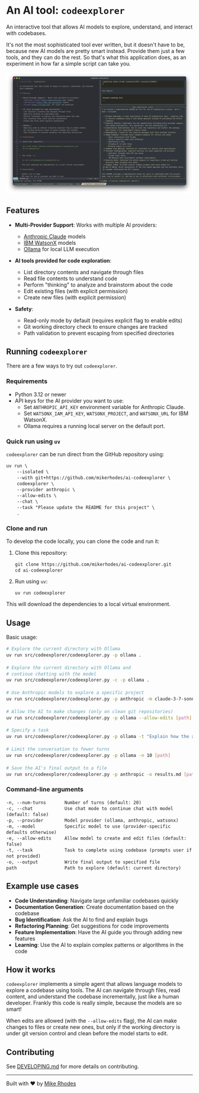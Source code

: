 # An AI tool: `codeexplorer`

An interactive tool that allows AI models to explore, understand, and interact with codebases.

It's not the most sophisticated tool ever written, but it doesn't have to be, because new AI models are pretty smart instead. Provide them just a few tools, and they can do the rest. So that's what this application does, as an experiment in how far a simple script can take you.

![](./images/codeexplorer.png)

## Features

- **Multi-Provider Support**: Works with multiple AI providers:
  - [Anthropic Claude](https://www.anthropic.com/) models
  - [IBM WatsonX](https://www.ibm.com/watson) models
  - [Ollama](https://ollama.com/) for local LLM execution

- **AI tools provided for code exploration**:
  - List directory contents and navigate through files
  - Read file contents to understand code
  - Perform "thinking" to analyze and brainstorm about the code
  - Edit existing files (with explicit permission)
  - Create new files (with explicit permission)

- **Safety**:
  - Read-only mode by default (requires explicit flag to enable edits)
  - Git working directory check to ensure changes are tracked
  - Path validation to prevent escaping from specified directories

## Running `codeexplorer`

There are a few ways to try out `codeexplorer`.

### Requirements

- Python 3.12 or newer
- API keys for the AI provider you want to use:
  - Set `ANTHROPIC_API_KEY` environment variable for Anthropic Claude.
  - Set `WATSONX_IAM_API_KEY`, `WATSONX_PROJECT`, and `WATSONX_URL` for IBM WatsonX.
  - Ollama requires a running local server on the default port.

### Quick run using `uv`

`codeexplorer` can be run direct from the GitHub repository using:

```
uv run \
    --isolated \
    --with git+https://github.com/mikerhodes/ai-codeexplorer \
    codeexplorer \
    --provider anthropic \
    --allow-edits \
    --chat \
    --task "Please update the README for this project" \
    .
```

### Clone and run

To develop the code locally, you can clone the code and run it:

1. Clone this repository:
   ```
   git clone https://github.com/mikerhodes/ai-codeexplorer.git
   cd ai-codeexplorer
   ```

2. Run using `uv`:
   ```
   uv run codeexplorer
   ```
  This will download the dependencies to a local virtual environment.


## Usage

Basic usage:

```bash
# Explore the current directory with Ollama
uv run src/codeexplorer/codeexplorer.py -p ollama .

# Explore the current directory with Ollama and
# continue chatting with the model
uv run src/codeexplorer/codeexplorer.py -c -p ollama .

# Use Anthropic models to explore a specific project
uv run src/codeexplorer/codeexplorer.py -p anthropic -m claude-3-7-sonnet-latest ~/projects/myapp

# Allow the AI to make changes (only on clean git repositories)
uv run src/codeexplorer/codeexplorer.py -p ollama --allow-edits [path]

# Specify a task
uv run src/codeexplorer/codeexplorer.py -p ollama -t "Explain how the authentication system works" [path]

# Limit the conversation to fewer turns
uv run src/codeexplorer/codeexplorer.py -p ollama -n 10 [path]

# Save the AI's final output to a file
uv run src/codeexplorer/codeexplorer.py -p anthropic -o results.md [path]
```

### Command-line arguments

```
-n, --num-turns       Number of turns (default: 20)
-c, --chat            Use chat mode to continue chat with model (default: false)
-p, --provider        Model provider (ollama, anthropic, watsonx)
-m, --model           Specific model to use (provider-specific defaults otherwise)
-e, --allow-edits     Allow model to create and edit files (default: false)
-t, --task            Task to complete using codebase (prompts user if not provided)
-o, --output          Write final output to specified file
path                  Path to explore (default: current directory)
```

## Example use cases

- **Code Understanding**: Navigate large unfamiliar codebases quickly
- **Documentation Generation**: Create documentation based on the codebase
- **Bug Identification**: Ask the AI to find and explain bugs
- **Refactoring Planning**: Get suggestions for code improvements
- **Feature Implementation**: Have the AI guide you through adding new features
- **Learning**: Use the AI to explain complex patterns or algorithms in the code

## How it works

`codeexplorer` implements a simple agent that allows language models to explore a codebase using tools. The AI can navigate through files, read content, and understand the codebase incrementally, just like a human developer. Frankly this code is really simple, because the models are so smart!

When edits are allowed (with the `--allow-edits` flag), the AI can make changes to files or create new ones, but only if the working directory is under git version control and clean before the model starts to edit.

## Contributing

See [DEVELOPING.md](./DEVELOPING.md) for more details on contributing.

---

Built with :heart: by [Mike Rhodes](https://dx13.co.uk/)
